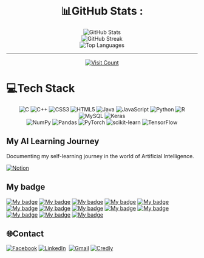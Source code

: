 <div align="center">

# 📊GitHub Stats :

<img src="https://github-readme-stats.vercel.app/api?username=quang2719&theme=city_light&hide_border=true&include_all_commits=false&count_private=true" alt="GitHub Stats">
<br/>
<img src="https://github-readme-streak-stats.herokuapp.com/?user=quang2719&theme=city_light&hide_border=true" alt="GitHub Streak">
<br/>
<img src="https://github-readme-stats.vercel.app/api/top-langs/?username=quang2719&theme=city_light&hide_border=true&include_all_commits=false&count_private=true&layout=compact" alt="Top Languages">

---

[<img src="https://visitcount.itsvg.in/api?id=quang2719&icon=0&color=0" alt="Visit Count">](https://visitcount.itsvg.in)

</div>

# 💻Tech Stack
<div align="center">

![C](https://img.shields.io/badge/c-%2300599C.svg?style=flat&logo=c&logoColor=white) 
![C++](https://img.shields.io/badge/c++-%2300599C.svg?style=flat&logo=c%2B%2B&logoColor=white) 
![CSS3](https://img.shields.io/badge/css3-%231572B6.svg?style=flat&logo=css3&logoColor=white) 
![HTML5](https://img.shields.io/badge/html5-%23E34F26.svg?style=flat&logo=html5&logoColor=white) 
![Java](https://img.shields.io/badge/java-%23ED8B00.svg?style=flat&logo=java&logoColor=white) 
![JavaScript](https://img.shields.io/badge/javascript-%23323330.svg?style=flat&logo=javascript&logoColor=%23F7DF1E) 
![Python](https://img.shields.io/badge/python-3670A0?style=flat&logo=python&logoColor=ffdd54) 
![R](https://img.shields.io/badge/r-%23276DC3.svg?style=flat&logo=r&logoColor=white) 
![MySQL](https://img.shields.io/badge/mysql-%2300f.svg?style=flat&logo=mysql&logoColor=white) 
![Keras](https://img.shields.io/badge/Keras-%23D00000.svg?style=flat&logo=Keras&logoColor=white) 
<br>
![NumPy](https://img.shields.io/badge/numpy-%23013243.svg?style=flat&logo=numpy&logoColor=white) 
![Pandas](https://img.shields.io/badge/pandas-%23150458.svg?style=flat&logo=pandas&logoColor=white) 
![PyTorch](https://img.shields.io/badge/PyTorch-%23EE4C2C.svg?style=flat&logo=PyTorch&logoColor=white) 
![scikit-learn](https://img.shields.io/badge/scikit--learn-%23F7931E.svg?style=flat&logo=scikit-learn&logoColor=white) 
![TensorFlow](https://img.shields.io/badge/TensorFlow-%23FF6F00.svg?style=flat&logo=TensorFlow&logoColor=white) 

</div>

## My AI Learning Journey

Documenting my self-learning journey in the world of Artificial Intelligence.

[![Notion](https://img.shields.io/badge/Notion-black?style=for-the-badge&logo=Notion&logoColor=white)](https://coordinated-title-01a.notion.site/My-AI-Learning-Journey-8124279014fb4bb1a1100fadc0415557?pvs=4)

## My badge

[![My badge](https://images.credly.com/size/100x100/images/61d40b7e-46df-4f8a-ac27-cb8520d8c15e/image.png)](https://www.credly.com/badges/5148a122-0e2c-4741-92ec-85bffc7f143e)
[![My badge](https://images.credly.com/size/100x100/images/91de936a-1322-446d-9ea6-949d78c57428/image.png)](https://www.credly.com/badges/4e961d91-3203-4746-a456-db563b6c7388)
[![My badge](https://images.credly.com/size/100x100/images/f283df3d-1780-4c2d-947d-fc80eae0953b/image.png)](https://credly.com/badges/549c1de1-7599-492f-a9a9-4b4fd4e20ee6)
[![My badge](https://images.credly.com/size/100x100/images/3551a56d-e006-4e63-be6d-6842d2d53cfa/image.png)](https://www.credly.com/badges/6204f4ab-14a7-4ceb-b3e9-fe2547a268e3)
[![My badge](https://images.credly.com/size/100x100/images/5ce4d440-596a-4598-a106-358e64c05e5e/image.png)](https://www.credly.com/badges/7c49d966-202e-450a-a1d7-fc419880a50a)
[![My badge](https://images.credly.com/size/100x100/images/19878499-c3d3-4e67-8b97-8ec273187ccd/image.png)](https://www.credly.com/badges/af422515-1bf7-4730-a28d-3024ab2e8777)
[![My badge](https://images.credly.com/size/100x100/images/3c8bc106-3635-45d0-ab5a-736adb87595e/image.png)](https://www.credly.com/badges/7aae9efa-3c23-452b-b34a-daf907236cb8)
[![My badge](https://images.credly.com/size/100x100/images/b352af34-6bd5-48eb-a8d9-e84f11faa53e/image.png)](https://www.credly.com/badges/a2d3322f-0f9b-4308-a995-b0a17c9e182c)
[![My badge](https://images.credly.com/size/100x100/images/030dff43-c0f1-4328-83d3-31e3124ca068/image.png)](https://www.credly.com/badges/ae9d6222-7392-4ffb-b902-7885dddf2973)
[![My badge](https://images.credly.com/size/100x100/images/4b68a030-53d0-414b-be57-b1837bc3b3e6/image.png)](https://www.credly.com/earner/earned/badge/bd5b8d91-1b3e-4f71-9757-891777f2d185)
[![My badge](https://images.credly.com/size/100x100/images/51dff787-71ae-4d9d-9ca7-ef9342914d75/GCC_badge_PGM_1000x1000.png)](https://www.credly.com/earner/earned/badge/28c7267c-fe4d-4625-a82b-780a17b053ac)
[![My badge](https://images.credly.com/size/100x100/images/5d33407f-063c-41e1-ab97-79603bd33095/Professional_Certificate_-_AI_Engineering.png)](https://www.credly.com/badges/fb95d9f4-a200-4cf1-836b-da8765c9b01f)
[![My badge](https://images.credly.com/size/100x100/images/cef82b2e-970a-4318-8e59-c3e26b7f5c19/image.png)](https://www.credly.com/badges/fb42921e-72ef-433e-9017-4af0f0863f0c)
## 🌐Contact

[![Facebook](https://img.shields.io/badge/Facebook-%231877F2.svg?logo=Facebook&logoColor=white)](https://www.facebook.com/qq2719/) 
[![LinkedIn](https://img.shields.io/badge/LinkedIn-%230077B5.svg?logo=linkedin&logoColor=white)](https://www.linkedin.com/in/quang-nv-ptit/) 
[![Gmail](https://img.shields.io/badge/Gmail-D14836?logo=gmail&logoColor=white)](mailto:nvq270403@gmail.com)
[![Credly](https://img.shields.io/badge/Credly-FF6B00?logo=credly&logoColor=white)](https://www.credly.com/users/nv_quang)
